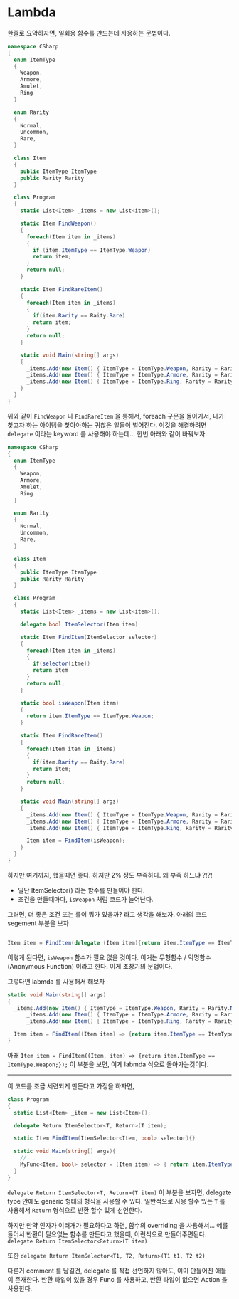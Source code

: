 # Lambda

한줄로 요약하자면, 일회용 함수를 만드는데 사용하는 문법이다.


```c#
namespace CSharp
{
  enum ItemType
  {
    Weapon,
    Armore,
    Amulet,
    Ring
  }

  enum Rarity
  {
    Normal,
    Uncommon,
    Rare,
  }

  class Item
  {
    public ItemType ItemType
    public Rarity Rarity
  }

  class Program
  {
    static List<Item> _items = new List<item>();

    static Item FindWeapon()
    {
      foreach(Item item in _items)
      {
        if (item.ItemType == ItemType.Weapon)
        return item;
      }
      return null;
    }

    static Item FindRareItem()
    {
      foreach(Item item in _items)
      {
        if(item.Rarity == Raity.Rare)
        return item;
      }
      return null;
    }

    static void Main(string[] args)
    {
      _items.Add(new Item() { ItemType = ItemType.Weapon, Rarity = Rarity.Normal })
      _items.Add(new Item() { ItemType = ItemType.Armore, Rarity = Rarity.Uncommon })
      _items.Add(new Item() { ItemType = ItemType.Ring, Rarity = Rarity.Rare })
    }
  }
}
```

위와 같이 `FindWeapon` 나 `FindRareItem` 을 통해서, foreach 구문을 돌아가서, 내가 찾고자 하는 아이템을 찾아야하는 귀찮은 일들이 벌어진다. 이것을 해결하려면 `delegate` 이라는 keyword 를 사용해야 하는데... 한번 아래와 같이 바꿔보자.

```c#
namespace CSharp
{
  enum ItemType
  {
    Weapon,
    Armore,
    Amulet,
    Ring
  }

  enum Rarity
  {
    Normal,
    Uncommon,
    Rare,
  }

  class Item
  {
    public ItemType ItemType
    public Rarity Rarity
  }

  class Program
  {
    static List<Item> _items = new List<item>();

    delegate bool ItemSelector(Item item)

    static Item FindItem(ItemSelector selector)
    {
      foreach(Item item in _items)
      {
        if(selector(itme))
        return item
      }
      return null;
    }

    static bool isWeapon(Item item)
    {
      return item.ItemType == ItemType.Weapon;
    }

    static Item FindRareItem()
    {
      foreach(Item item in _items)
      {
        if(item.Rarity == Raity.Rare)
        return item;
      }
      return null;
    }

    static void Main(string[] args)
    {
      _items.Add(new Item() { ItemType = ItemType.Weapon, Rarity = Rarity.Normal })
      _items.Add(new Item() { ItemType = ItemType.Armore, Rarity = Rarity.Uncommon })
      _items.Add(new Item() { ItemType = ItemType.Ring, Rarity = Rarity.Rare })

      Item item = FindItem(isWeapon);
    }
  }
}
```

하지만 여기까지, 했을때면 좋다. 하지만 2% 정도 부족하다. 왜 부족 하느냐 ?!?!

- 일단 ItemSelector() 라는 함수를 만들어야 한다.
- 조건을 만들때마다, `isWeapon` 처럼 코드가 늘어난다.

그러면, 더 좋은 조건 또는 룰이 뭐가 있을까? 라고 생각을 해보자. 아래의 코드 segement 부분을 보자

```c#

Item item = FindItem(delegate (Item item){return item.ItemType == ItemType.Weapon})

```
이렇게 된다면, `isWeapon` 함수가 필요 없을 것이다. 이거는 무형함수 / 익명함수(Anonymous Function) 이라고 한다. 이게 초창기의 문법이다.

그렇다면 labmda 를 사용해서 해보자
```c#
static void Main(string[] args)
{
  _items.Add(new Item() { ItemType = ItemType.Weapon, Rarity = Rarity.Normal })
      _items.Add(new Item() { ItemType = ItemType.Armore, Rarity = Rarity.Uncommon })
      _items.Add(new Item() { ItemType = ItemType.Ring, Rarity = Rarity.Rare })

  Item item = FindItem((Item item) => {return item.ItemType == ItemType.Weapon; });
}
```

아래 `Item item = FindItem((Item, item) => {return item.ItemType == ItemType.Weapon;});` 이 부분을 보면, 이게 labmda 식으로 돌아가는것이다.

---

이 코드를 조금 세련되게 만든다고 가정을 하자면,

```c#
class Program
{
  static List<Item> _item = new List<Item>();

  delegate Return ItemSelector<T, Return>(T item);

  static Item FindItem(ItemSelector<Item, bool> selector){}

  static void Main(string[] args){
    //...
    MyFunc<Item, bool> selector = (Item item) => { return item.ItemType == ItemType.Weapon; };
  }
}
```

`delegate Return ItemSelector<T, Return>(T item)` 이 부분을 보자면, delegate type 안에도 generic 형태의 형식을 사용할 수 있다. 일반적으로 사용 할수 있는 `T` 를 사용해서 `Return` 형식으로 반환 할수 있게 선언한다.

하지만 만약 인자가 여러개가 필요하다고 하면, 함수의 overriding 을 사용해서... 예를 들어서 반환이 필요없는 함수를 만든다고 했을때, 이런식으로 만들어주면된다.
`delegate Return ItemSelector<Return>(T item)`

또한 `delegate Return ItemSelector<T1, T2, Return>(T1 t1, T2 t2)`

다른거 comment 를 남길건, delegate 를 직접 선언하지 않아도, 이미 만들어진 애들이 존재한다.
반환 타입이 있을 경우 Func 를 사용하고, 반환 타입이 없으면 Action 을 사용한다.

